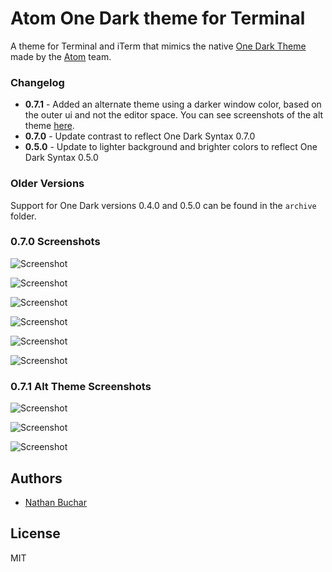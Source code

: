 # Atom One Dark theme for Terminal
A theme for Terminal and iTerm that mimics the native [One Dark Theme](https://atom.io/themes/one-dark-syntax) made by the [Atom](http://atom.io) team.



### Changelog
- **0.7.1** - Added an alternate theme using a darker window color, based on the outer ui and not the editor space. You can see screenshots of the alt theme [here](#071-alt-screenshots).
- **0.7.0** - Update contrast to reflect One Dark Syntax 0.7.0
- **0.5.0** - Update to lighter background and brighter colors to reflect One Dark Syntax 0.5.0



### Older Versions
Support for One Dark versions 0.4.0 and 0.5.0 can be found in the `archive` folder.



### 0.7.0 Screenshots

![Screenshot](https://raw.githubusercontent.com/nathanbuchar/one-dark-terminal/master/screenshots/one-dark-1.png)

![Screenshot](https://raw.githubusercontent.com/nathanbuchar/one-dark-terminal/master/screenshots/one-dark-2.png)

![Screenshot](https://raw.githubusercontent.com/nathanbuchar/one-dark-terminal/master/screenshots/one-dark-3.png)

![Screenshot](https://raw.githubusercontent.com/nathanbuchar/one-dark-terminal/master/screenshots/one-dark-4.png)

![Screenshot](https://raw.githubusercontent.com/nathanbuchar/one-dark-terminal/master/screenshots/one-dark-5.png)

![Screenshot](https://raw.githubusercontent.com/nathanbuchar/one-dark-terminal/master/screenshots/one-dark-6.png)



### 0.7.1 Alt Theme Screenshots

![Screenshot](https://raw.githubusercontent.com/nathanbuchar/one-dark-terminal/master/screenshots/one-dark-alt-1.png)

![Screenshot](https://raw.githubusercontent.com/nathanbuchar/one-dark-terminal/master/screenshots/one-dark-alt-2.png)

![Screenshot](https://raw.githubusercontent.com/nathanbuchar/one-dark-terminal/master/screenshots/one-dark-alt-3.png)



## Authors
* [Nathan Buchar](mailto:hello@nathanbuchar.com)



## License
MIT
